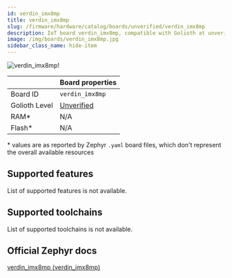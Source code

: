```yaml
---
id: verdin_imx8mp
title: verdin_imx8mp
slug: /firmware/hardware/catalog/boards/unverified/verdin_imx8mp
description: IoT board verdin_imx8mp, compatible with Golioth at unverified level.
image: /img/boards/verdin_imx8mp.jpg
sidebar_class_name: hide-item
---
```


[//]: # (This is an auto-generated file, do not edit! Changes to it will be lost upon re-generation)

![verdin_imx8mp!](/img/boards/verdin_imx8mp.jpg "verdin_imx8mp")

|                | Board properties     |
| -------------  | -------------------- |
| Board ID       | `verdin_imx8mp` |
| Golioth Level  | [Unverified](/firmware/hardware#unverified-boards) |
| RAM*           | N/A |
| Flash*         | N/A |

\* values are as reported by Zephyr `.yaml` board files, which don't represent the overall available resources



## Supported features

List of supported features is not available.

## Supported toolchains

List of supported toolchains is not available.

## Official Zephyr docs

[verdin_imx8mp (verdin_imx8mp)](https://docs.zephyrproject.org/latest/boards/toradex/verdin_imx8mp/doc/index.html)

